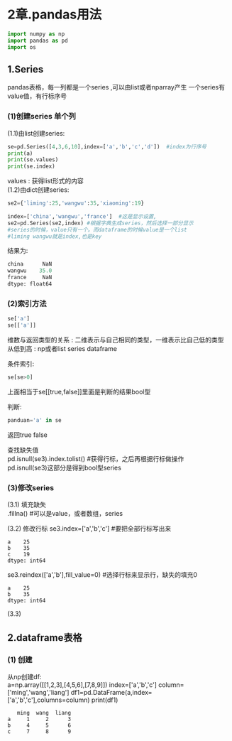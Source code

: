
# 2章.pandas用法

```python
import numpy as np
import pandas as pd
import os
```

## 1.Series
pandas表格，每一列都是一个series ,可以由list或者nparray产生  一个series有 value值，有行标序号
### (1)创建series 单个列  
(1.1)由list创建series:  
```python
se=pd.Series([4,3,6,10],index=['a','b','c','d'])  #index为行序号
print(a)
print(se.values)
print(se.index)
```
values : 获得list形式的内容  
(1.2)由dict创建series:  
```python
se2={'liming':25,'wangwu':35,'xiaoming':19} 
												
index=['china','wangwu','france']  #这是显示设置,
se2=pd.Series(se2,index) #根据字典生成series，然后选择一部分显示
#series的时候，value只有一个。而dataframe的时候value是一个list  
#liming wangwu就是index,也是key
```
结果为:  
```python
china      NaN
wangwu    35.0
france     NaN
dtype: float64
```


### (2)索引方法  
```python
se['a']  
se[['a']]  
```
维数与返回类型的关系 : 二维表示与自己相同的类型，一维表示比自己低的类型  
从低到高 : np或者list   series  dataframe  

条件索引:  
```python
se[se>0]
```
上面相当于se[[true,false]]里面是判断的结果bool型  

判断:  
```python
panduan='a' in se  
```
返回true  false

查找缺失值  
pd.isnull(se3).index.tolist() #获得行标，之后再根据行标做操作  
pd.isnull(se3)这部分是得到bool型series  

### (3)修改series
(3.1) 填充缺失   
.fillna()  #可以是value，或者数组，series  

(3.2) 修改行标
se3.index=['a','b','c']  #要把全部行标写出来
```
a    25
b    35
c    19
dtype: int64
```

se3.reindex(['a','b'],fill_value=0) #选择行标来显示行，缺失的填充0  
```
a    25
b    35
dtype: int64
```

(3.3) 

## 2.dataframe表格  

### (1) 创建  
从np创建df:  
a=np.array([[1,2,3],[4,5,6],[7,8,9]])
index=['a','b','c']
column=['ming','wang','liang']
df1=pd.DataFrame(a,index=['a','b','c'],columns=column)
print(df1)
```
   ming  wang  liang
a     1     2      3
b     4     5      6
c     7     8      9
```












